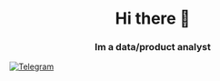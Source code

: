 <div id="header" align="center">
  <h1>Hi there 👋</h1>
  <h3>Im a data/product analyst</h3>
</div>

<a href="linked-url">
  <img src="https://cdn-icons-png.flaticon.com/512/121/121521.png" alt="Telegram"/>
</a>
<!--
**iambereg/iambereg** is a ✨ _special_ ✨ repository because its `README.md` (this file) appears on your GitHub profile.

Here are some ideas to get you started:

- 🔭 I’m currently working on ...
- 🌱 I’m currently learning ...
- 👯 I’m looking to collaborate on ...
- 🤔 I’m looking for help with ...
- 💬 Ask me about ...
- 📫 How to reach me: ...
- 😄 Pronouns: ...
- ⚡ Fun fact: ...
-->
